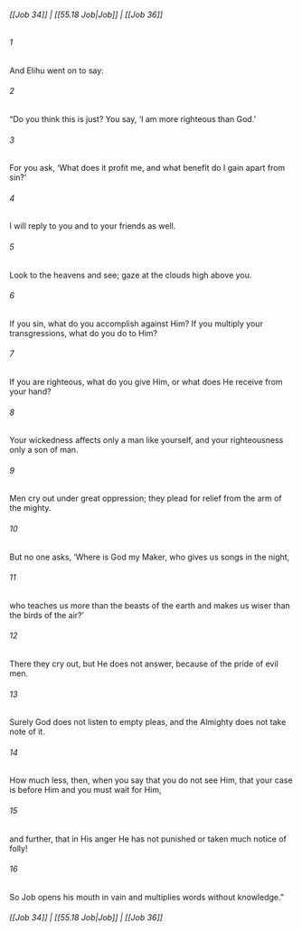 
###### [[Job 34]] | [[55.18 Job|Job]] | [[Job 36]]

###### 1
And Elihu went on to say:
###### 2
“Do you think this is just? You say, ‘I am more righteous than God.’
###### 3
For you ask, ‘What does it profit me, and what benefit do I gain apart from sin?’
###### 4
I will reply to you and to your friends as well.
###### 5
Look to the heavens and see; gaze at the clouds high above you.
###### 6
If you sin, what do you accomplish against Him? If you multiply your transgressions, what do you do to Him?
###### 7
If you are righteous, what do you give Him, or what does He receive from your hand?
###### 8
Your wickedness affects only a man like yourself, and your righteousness only a son of man.
###### 9
Men cry out under great oppression; they plead for relief from the arm of the mighty.
###### 10
But no one asks, ‘Where is God my Maker, who gives us songs in the night,
###### 11
who teaches us more than the beasts of the earth and makes us wiser than the birds of the air?’
###### 12
There they cry out, but He does not answer, because of the pride of evil men.
###### 13
Surely God does not listen to empty pleas, and the Almighty does not take note of it.
###### 14
How much less, then, when you say that you do not see Him, that your case is before Him and you must wait for Him,
###### 15
and further, that in His anger He has not punished or taken much notice of folly!
###### 16
So Job opens his mouth in vain and multiplies words without knowledge.”

###### [[Job 34]] | [[55.18 Job|Job]] | [[Job 36]]
